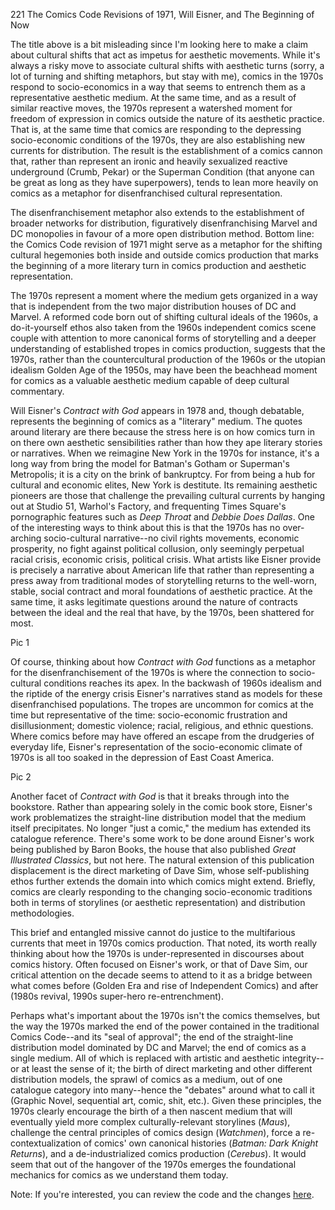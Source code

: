 221 The Comics Code Revisions of 1971, Will Eisner, and The Beginning of Now

The title above is a bit misleading since I'm looking here to make a claim about cultural shifts that act as impetus for aesthetic movements. While it's always a risky move to associate cultural shifts with aesthetic turns (sorry, a lot of turning and shifting metaphors, but stay with me), comics in the 1970s respond to socio-economics in a way that seems to entrench them as a representative aesthetic medium. At the same time, and as a result of similar reactive moves, the 1970s represent a watershed moment for freedom of expression in comics outside the nature of its aesthetic practice. That is, at the same time that comics are responding to the depressing socio-economic conditions of the 1970s, they are also establishing new currents for distribution. The result is the establishment of a comics cannon that, rather than represent an ironic and heavily sexualized reactive underground (Crumb, Pekar) or the Superman Condition (that anyone can be great as long as they have superpowers), tends to lean more heavily on comics as a metaphor for disenfranchised cultural representation. 

The disenfranchisement metaphor also extends to the establishment of broader networks for distribution, figuratively disenfranchising Marvel and DC monopolies in favour of a more open distribution method. Bottom line: the Comics Code revision of 1971 might serve as a metaphor for the shifting cultural hegemonies both inside and outside comics production that marks the beginning of a more literary turn in comics production and aesthetic representation. 

The 1970s represent a moment where the medium gets organized in a way that is independent from the two major distribution houses of DC and Marvel. A reformed code born out of shifting cultural ideals of the 1960s, a do-it-yourself ethos also taken from the 1960s independent comics scene couple with attention to more canonical forms of storytelling and a deeper understanding of established tropes in comics production, suggests that the 1970s, rather than the countercultural production of the 1960s or the utopian idealism Golden Age of the 1950s, may have been the beachhead moment for comics as a valuable aesthetic medium capable of deep cultural commentary. 

Will Eisner's *Contract with God* appears in 1978 and, though debatable, represents the beginning of comics as a "literary" medium. The quotes around literary are there because the stress here is on how comics turn in on there own aesthetic sensibilities rather than how they ape literary stories or narratives. When we reimagine New York in the 1970s for instance, it's a long way from bring the model for Batman's Gotham or Superman's Metropolis; it is a city on the brink of bankruptcy. For from being a hub for cultural and economic elites, New York is destitute. Its remaining aesthetic pioneers are those that challenge the prevailing cultural currents by hanging out at Studio 51, Warhol's Factory, and frequenting Times Square's pornographic features such as *Deep Throat* and *Debbie Does Dallas*. One of the interesting ways to think about this is that the 1970s has no over-arching socio-cultural narrative--no civil rights movements, economic prosperity, no fight against political collusion, only seemingly perpetual racial crisis, economic crisis, political crisis. What artists like Eisner provide is precisely a narrative about American life that rather than representing a press away from traditional modes of storytelling returns to the well-worn, stable, social contract and moral foundations of aesthetic practice. At the same time, it asks legitimate questions around the nature of contracts between the ideal and the real that have, by the 1970s, been shattered for most. 

Pic 1

Of course, thinking about how *Contract with God* functions as a metaphor for the disenfranchisement of the 1970s is where the connection to socio-cultural conditions reaches its apex. In the backwash of 1960s idealism and the riptide of the energy crisis Eisner's narratives stand as models for these disenfranchised populations. The tropes are uncommon for comics at the time but representative of the time: socio-economic frustration and disillusionment; domestic violence; racial, religious, and ethnic questions. Where comics before may have offered an escape from the drudgeries of everyday life, Eisner's representation of the socio-economic climate of 1970s is all too soaked in the depression of East Coast America. 

Pic 2

Another facet of *Contract with God* is that it breaks through into the bookstore. Rather than appearing solely in the comic book store, Eisner's work problematizes the straight-line distribution model that the medium itself precipitates. No longer "just a comic," the medium has extended its catalogue reference. There's some work to be done around Eisner's work being published by Baron Books, the house that also published *Great Illustrated Classics*, but not here. The natural extension of this publication displacement is the direct marketing of Dave Sim, whose self-publishing ethos further extends the domain into which comics might extend. Briefly, comics are clearly responding to the changing socio-economic traditions both in terms of storylines (or aesthetic representation) and distribution methodologies. 

This brief and entangled missive cannot do justice to the multifarious currents that meet in 1970s comics production. That noted, its worth really thinking about how the 1970s is under-represented in discourses about comics history. Often focused on Eisner's work, or that of Dave Sim, our critical attention on the decade seems to attend to it as a bridge between what comes before (Golden Era and rise of Independent Comics) and after (1980s revival, 1990s super-hero re-entrenchment). 

Perhaps what's important about the 1970s isn't the comics themselves, but the way the 1970s marked the end of the power contained in the traditional Comics Code--and its "seal of approval"; the end of the straight-line distribution model dominated by DC and Marvel; the end of comics as a single medium. All of which is replaced with artistic and aesthetic integrity--or at least the sense of it; the birth of direct marketing and other different distribution models, the sprawl of comics as a medium, out of one catalogue category into many--hence the "debates" around what to call it (Graphic Novel, sequential art, comic, shit, etc.). Given these principles, the 1970s clearly encourage the birth of a then nascent medium that will eventually yield more complex culturally-relevant storylines (*Maus*), challenge the central principles of comics design (*Watchmen*), force a re-contextualization of comics' own canonical histories (*Batman: Dark Knight Returns*), and a de-industrialized comics production (*Cerebus*). It would seem that out of the hangover of the 1970s emerges the foundational mechanics for comics as we understand them today.

Note: If you're interested, you can review the code and the changes [here](http://cbldf.org/comics-code-revision-of-1971/).


